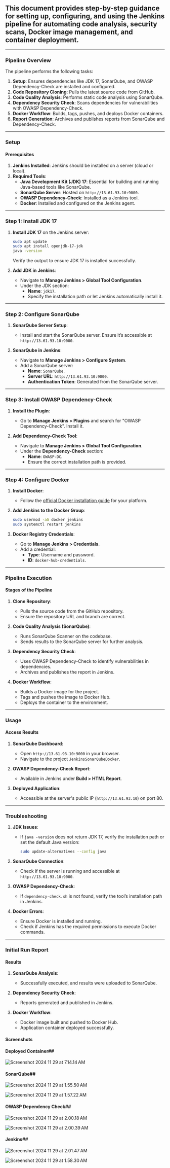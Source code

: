 

## **This document provides step-by-step guidance for setting up, configuring, and using the Jenkins pipeline for automating code analysis, security scans, Docker image management, and container deployment.**

---

### **Pipeline Overview**  

The pipeline performs the following tasks:  
1. **Setup**: Ensures dependencies like JDK 17, SonarQube, and OWASP Dependency-Check are installed and configured.  
2. **Code Repository Cloning**: Pulls the latest source code from GitHub.  
3. **Code Quality Analysis**: Performs static code analysis using SonarQube.  
4. **Dependency Security Check**: Scans dependencies for vulnerabilities with OWASP Dependency-Check.  
5. **Docker Workflow**: Builds, tags, pushes, and deploys Docker containers.  
6. **Report Generation**: Archives and publishes reports from SonarQube and Dependency-Check.  

---

### **Setup**  

#### **Prerequisites**  
1. **Jenkins Installed**: Jenkins should be installed on a server (cloud or local).  
2. **Required Tools**:  
   - **Java Development Kit (JDK) 17**: Essential for building and running Java-based tools like SonarQube.  
   - **SonarQube Server**: Hosted on `http://13.61.93.10:9000`.  
   - **OWASP Dependency-Check**: Installed as a Jenkins tool.  
   - **Docker**: Installed and configured on the Jenkins agent.  

---

### **Step 1: Install JDK 17**  

1. **Install JDK 17** on the Jenkins server:  
   ```bash
   sudo apt update
   sudo apt install openjdk-17-jdk
   java -version
   ```
   Verify the output to ensure JDK 17 is installed successfully.  

2. **Add JDK in Jenkins**:  
   - Navigate to **Manage Jenkins > Global Tool Configuration**.  
   - Under the JDK section:  
     - **Name**: `jdk17`.  
     - Specify the installation path or let Jenkins automatically install it.  

---

### **Step 2: Configure SonarQube**  

1. **SonarQube Server Setup**:  
   - Install and start the SonarQube server. Ensure it’s accessible at `http://13.61.93.10:9000`.  

2. **SonarQube in Jenkins**:  
   - Navigate to **Manage Jenkins > Configure System**.  
   - Add a SonarQube server:  
     - **Name**: `SonarQube`.  
     - **Server URL**: `http://13.61.93.10:9000`.  
     - **Authentication Token**: Generated from the SonarQube server.  

---

### **Step 3: Install OWASP Dependency-Check**  

1. **Install the Plugin**:  
   - Go to **Manage Jenkins > Plugins** and search for "OWASP Dependency-Check". Install it.  

2. **Add Dependency-Check Tool**:  
   - Navigate to **Manage Jenkins > Global Tool Configuration**.  
   - Under the **Dependency-Check** section:  
     - **Name**: `OWASP-DC`.  
     - Ensure the correct installation path is provided.  

---

### **Step 4: Configure Docker**  

1. **Install Docker**:  
   - Follow the [official Docker installation guide](https://docs.docker.com/get-docker/) for your platform.  

2. **Add Jenkins to the Docker Group**:  
   ```bash
   sudo usermod -aG docker jenkins
   sudo systemctl restart jenkins
   ```  

3. **Docker Registry Credentials**:  
   - Go to **Manage Jenkins > Credentials**.  
   - Add a credential:  
     - **Type**: Username and password.  
     - **ID**: `docker-hub-credentials`.  

---

### **Pipeline Execution**  

#### **Stages of the Pipeline**  

1. **Clone Repository**:  
   - Pulls the source code from the GitHub repository.  
   - Ensure the repository URL and branch are correct.  

2. **Code Quality Analysis (SonarQube)**:  
   - Runs SonarQube Scanner on the codebase.  
   - Sends results to the SonarQube server for further analysis.  

3. **Dependency Security Check**:  
   - Uses OWASP Dependency-Check to identify vulnerabilities in dependencies.  
   - Archives and publishes the report in Jenkins.  

4. **Docker Workflow**:  
   - Builds a Docker image for the project.  
   - Tags and pushes the image to Docker Hub.  
   - Deploys the container to the environment.  

---

### **Usage**  

#### **Access Results**  

1. **SonarQube Dashboard**:  
   - Open `http://13.61.93.10:9000` in your browser.  
   - Navigate to the project `JenkinsSonarQubeDocker`.  

2. **OWASP Dependency-Check Report**:  
   - Available in Jenkins under **Build > HTML Report**.  

3. **Deployed Application**:  
   - Accessible at the server's public IP (`http://13.61.93.10`) on port 80.  

---

### **Troubleshooting**  

1. **JDK Issues**:  
   - If `java -version` does not return JDK 17, verify the installation path or set the default Java version:  
     ```bash
     sudo update-alternatives --config java
     ```  

2. **SonarQube Connection**:  
   - Check if the server is running and accessible at `http://13.61.93.10:9000`.  

3. **OWASP Dependency-Check**:  
   - If `dependency-check.sh` is not found, verify the tool’s installation path in Jenkins.  

4. **Docker Errors**:  
   - Ensure Docker is installed and running.  
   - Check if Jenkins has the required permissions to execute Docker commands.  

---

### **Initial Run Report**  

#### **Results**  

1. **SonarQube Analysis**:  
   - Successfully executed, and results were uploaded to SonarQube.  

2. **Dependency Security Check**:  
   - Reports generated and published in Jenkins.  

3. **Docker Workflow**:  
   - Docker image built and pushed to Docker Hub.  
   - Application container deployed successfully.  

#### **Screenshots**  


#### **Deployed Container**##
![Screenshot 2024 11 29 at 7.14.14 AM](https://freeimghost.net/images/2024/11/28/Screenshot-2024-11-29-at-7.14.14AM.png)


#### **SonarQube**##
![Screenshot 2024 11 29 at 1.55.50 AM](https://freeimghost.net/images/2024/11/28/Screenshot-2024-11-29-at-1.55.50AM.png)

![Screenshot 2024 11 29 at 1.57.22 AM](https://freeimghost.net/images/2024/11/28/Screenshot-2024-11-29-at-1.57.22AM.png)

#### **OWASP Dependency Check**##

![Screenshot 2024 11 29 at 2.00.18 AM](https://freeimghost.net/images/2024/11/28/Screenshot-2024-11-29-at-2.00.18AM.png)

![Screenshot 2024 11 29 at 2.00.39 AM](https://freeimghost.net/images/2024/11/28/Screenshot-2024-11-29-at-2.00.39AM.png)


#### **Jenkins**##

![Screenshot 2024 11 29 at 2.01.47 AM](https://freeimghost.net/images/2024/11/28/Screenshot-2024-11-29-at-2.01.47AM.png)

![Screenshot 2024 11 29 at 1.58.30 AM](https://freeimghost.net/images/2024/11/28/Screenshot-2024-11-29-at-1.58.30AM.png)